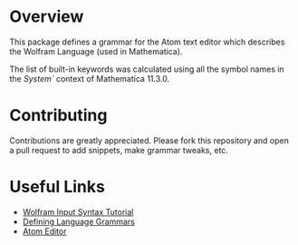 # Overview
This package defines a grammar for the Atom text editor which describes the Wolfram Language (used in Mathematica).

The list of built-in keywords was calculated using all the symbol names in the *System`* context of Mathematica 11.3.0.

# Contributing
Contributions are greatly appreciated. Please fork this repository and open a pull request to add snippets, make grammar
tweaks, etc.

# Useful Links
- [Wolfram Input Syntax Tutorial](http://reference.wolfram.com/language/tutorial/InputSyntax.html)
- [Defining Language Grammars](http://manual.macromates.com/en/language_grammars.html)
- [Atom Editor](http://atom.io)
